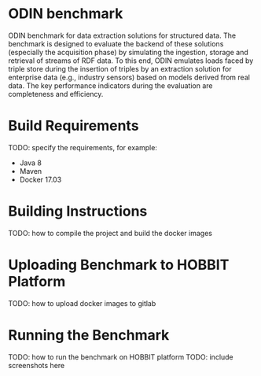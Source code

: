 # ODIN benchmark

ODIN benchmark for data extraction solutions for structured data. The benchmark is designed to evaluate the backend of these solutions (especially the acquisition phase) by simulating the ingestion, storage and retrieval of streams of RDF data. To this end, ODIN emulates loads faced by triple store during the insertion of triples by an extraction solution for enterprise data (e.g., industry sensors) based on models derived from real data. The key performance indicators during the evaluation are completeness and efficiency.

# Build Requirements
TODO: specify the requirements, for example:
* Java 8
* Maven
* Docker 17.03

# Building Instructions
TODO: how to compile the project and build the docker images

# Uploading Benchmark to HOBBIT Platform
TODO: how to upload docker images to gitlab

# Running the Benchmark
TODO: how to run the benchmark on HOBBIT platform
TODO: include screenshots here
